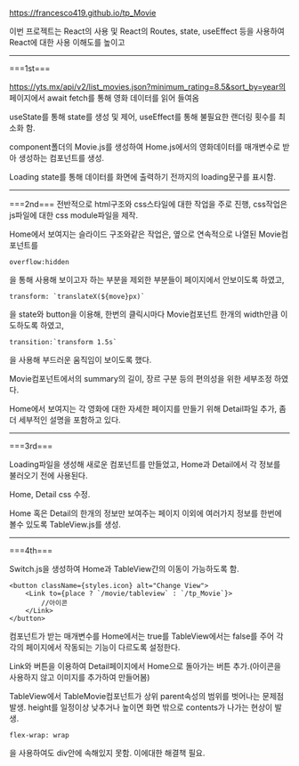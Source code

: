 https://francesco419.github.io/tp_Movie

이번 프로젝트는 React의 사용 및 React의 Routes, state, useEffect 등을 사용하여 React에 대한 사용 이해도를 높이고

---

===1st===

https://yts.mx/api/v2/list_movies.json?minimum_rating=8.5&sort_by=year의 페이지에서 await fetch를 통해 영화 데이터를 읽어 들여옴

useState를 통해 state를 생성 및 제어, useEffect를 통해 불필요한 랜더링 횟수를 최소화 함.

component폴더의 Movie.js를 생성하여 Home.js에서의 영화데이터를 매개변수로 받아 생성하는 컴포넌트를 생성.

Loading state를 통해 데이터를 화면에 출력하기 전까지의 loading문구를 표시함.

---

===2nd===
전반적으로 html구조와 css스타일에 대한 작업을 주로 진행, css작업은 js파일에 대한 css module파일을 제작.

Home에서 보여지는 슬라이드 구조와같은 작업은, 옆으로 연속적으로 나열된 Movie컴포넌트를

    overflow:hidden

을 통해 사용해 보이고자 하는 부분을 제외한 부분들이 페이지에서 안보이도록 하였고,

    transform: `translateX(${move}px)`

을 state와 button을 이용해, 한번의 클릭시마다 Movie컴포넌트 한개의 width만큼 이도하도록 하였고,

    transition:`transform 1.5s`

을 사용해 부드러운 움직임이 보이도록 했다.

Movie컴포넌트에서의 summary의 길이, 장르 구분 등의 편의성을 위한 세부조정 하였다.

Home에서 보여지는 각 영화에 대한 자세한 페이지를 만들기 위해 Detail파일 추가, 좀더 세부적인 설명을 포함하고 있다.

---

===3rd===

Loading파일을 생성해 새로운 컴포넌트를 만들었고, Home과 Detail에서 각 정보를 불러오기 전에 사용된다.

Home, Detail css 수정.

Home 혹은 Detail의 한개의 정보만 보여주는 페이지 이외에 여러가지 정보를 한번에 볼수 있도록 TableView.js를 생성.

---

===4th===

Switch.js을 생성하여 Home과 TableView간의 이동이 가능하도록 함.

    <button className={styles.icon} alt="Change View">
        <Link to={place ? `/movie/tableview` : `/tp_Movie`}>
            //아이콘
        </Link>
    </button>

컴포넌트가 받는 매개변수를 Home에서는 true를 TableView에서는 false를 주어 각각의 페이지에서 작동되는 기능이 다르도록 설정한다.

Link와 버튼을 이용하여 Detail페이지에서 Home으로 돌아가는 버튼 추가.(아이콘을 사용하지 않고 이미지를 추가하여 만들어봄)

TableView에서 TableMovie컴포넌트가 상위 parent속성의 범위를 벗어나는 문제점 발생. height를 일정이상 낮추거나 높이면 화면 밖으로 contents가 나가는 현상이 발생.

    flex-wrap: wrap

을 사용하여도 div안에 속해있지 못함. 이에대한 해결책 필요.
